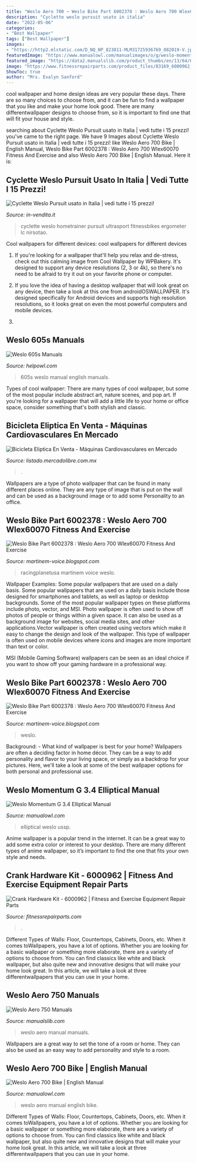 ```yaml
---
title: "Weslo Aero 700 ~ Weslo Bike Part 6002378 : Weslo Aero 700 Wlex60070 Fitness And Exercise"
description: "Cyclette weslo pursuit usato in italia"
date: "2022-05-06"
categories:
- "Best Wallpaper"
tags: ["Best Wallpaper"]
images:
- "https://http2.mlstatic.com/D_NQ_NP_823811-MLM31725936769_082019-V.jpg"
featuredImage: "https://www.manualowl.com/manualimages/o/g/weslo-momentum-g-34-elliptical-ussp-manual-9ecb9d2_1_11f5.png"
featured_image: "https://data2.manualslib.com/product_thumbs/en/13/64/6366/636507_wl40210aero_750_product.jpg"
image: "https://www.fitnessrepairparts.com/product_files/83169_6000962_sm.jpg"
ShowToc: true
author: "Mrs. Evalyn Sanford"
---
```



cool wallpaper and home design ideas are very popular these days. There are so many choices to choose from, and it can be fun to find a wallpaper that you like and make your home look good. There are many differentwallpaper designs to choose from, so it is important to find one that will fit your house and style.

	

		
searching about Cyclette Weslo Pursuit usato in Italia | vedi tutte i 15 prezzi! you've came to the right page. We have 9 Images about Cyclette Weslo Pursuit usato in Italia | vedi tutte i 15 prezzi! like Weslo Aero 700 Bike | English Manual, Weslo Bike Part 6002378 : Weslo Aero 700 Wlex60070 Fitness And Exercise and also Weslo Aero 700 Bike | English Manual. Here it is:
		
    
## Cyclette Weslo Pursuit Usato In Italia | Vedi Tutte I 15 Prezzi!

<img loading=lazy src="https://m.media-amazon.com/images/I/41e2qQgxJqL._SL160_.jpg" onerror="this.onerror=null;this.src='https://tse3.mm.bing.net/th?id=OIP.qFRXgVVc05F0xZErOGLiLgAAAA&amp;pid=15.1';" alt="Cyclette Weslo Pursuit usato in Italia | vedi tutte i 15 prezzi!">

_Source: in-vendita.it_

>cyclette weslo hometrainer pursuit ultrasport fitnessbikes ergometer lc nirsotao. 

	

Cool wallpapers for different devices:
cool wallpapers for different devices 

1. If you're looking for a wallpaper that'll help you relax and de-stress, check out this calming image from Cool Wallpaper by WPBakery. It's designed to support any device resolutions (2, 3 or 4k), so there's no need to be afraid to try it out on your favorite phone or computer.

2. If you love the idea of having a desktop wallpaper that will look great on any device, then take a look at this one from androidOSWALLPAPER. It's designed specifically for Android devices and supports high resolution resolutions, so it looks great on even the most powerful computers and mobile devices.

3.

    
## Weslo 605s Manuals

<img loading=lazy src="https://www.helpowl.com/manualimages/i/8/weslo-605s-english-manual-5fd0b6c_1_c23f.png" onerror="this.onerror=null;this.src='https://tse1.mm.bing.net/th?id=OIP.455g3uTk0kLB7NEmluKjYQAAAA&amp;pid=15.1';" alt="Weslo 605s Manuals">

_Source: helpowl.com_

>605s weslo manual english manuals. 

	

Types of cool wallpaper:
There are many types of cool wallpaper, but some of the most popular include abstract art, nature scenes, and pop art. If you're looking for a wallpaper that will add a little life to your home or office space, consider something that's both stylish and classic.

    
## Bicicleta Eliptica En Venta - Máquinas Cardiovasculares En Mercado

<img loading=lazy src="https://http2.mlstatic.com/D_NQ_NP_823811-MLM31725936769_082019-V.jpg" onerror="this.onerror=null;this.src='https://tse4.mm.bing.net/th?id=OIP.qyk7evcAoR0hEaQFpVpivQAAAA&amp;pid=15.1';" alt="Bicicleta Eliptica En Venta - Máquinas Cardiovasculares en Mercado">

_Source: listado.mercadolibre.com.mx_

>. 

	



Wallpapers are a type of photo wallpaper that can be found in many different places online. They are any type of image that is put on the wall and can be used as a background image or to add some Personality to an office.

    
## Weslo Bike Part 6002378 : Weslo Aero 700 Wlex60070 Fitness And Exercise

<img loading=lazy src="https://www.racingplanetusa.com/images/gross/215_0190.jpg?language=en&amp;shop_ID=1" onerror="this.onerror=null;this.src='https://tse3.mm.bing.net/th?id=OIP._vCZOCQSJRr6PI_GEkULRgHaFj&amp;pid=15.1';" alt="Weslo Bike Part 6002378 : Weslo Aero 700 Wlex60070 Fitness And Exercise">

_Source: martinem-voice.blogspot.com_

>racingplanetusa martinem voice weslo. 

	

Wallpaper Examples: Some popular wallpapers that are used on a daily basis.
Some popular wallpapers that are used on a daily basis include those designed for smartphones and tablets, as well as laptop or desktop backgrounds. Some of the most popular wallpaper types on these platforms include photo, vector, and MSI. 
Photo wallpaper is often used to show off photos of people or things within a given space. It can also be used as a background image for websites, social media sites, and other applications.Vector wallpaper is often created using vectors which make it easy to change the design and look of the wallpaper. This type of wallpaper is often used on mobile devices where icons and images are more important than text or color. 

MSI (Mobile Gaming Software) wallpapers can be seen as an ideal choice if you want to show off your gaming hardware in a professional way.

    
## Weslo Bike Part 6002378 : Weslo Aero 700 Wlex60070 Fitness And Exercise

<img loading=lazy src="https://lh5.googleusercontent.com/proxy/CM3zdnqIj2BsrcYvA7I5zdO4KlgYdGiQ2hPAiJ6FacmAO8Oax7-EuXibHrfuOojPNxlEfR5ku6oUpneR8K7CmGTxYiSA6A2GeCbrzLPs65hxYT_oRcQhdaeMysRptTUjoP8=w1200-h630-p-k-no-nu" onerror="this.onerror=null;this.src='https://tse1.mm.bing.net/th?id=OIP.PAbepaFSUOdLRqMMsaG7YQAAAA&amp;pid=15.1';" alt="Weslo Bike Part 6002378 : Weslo Aero 700 Wlex60070 Fitness And Exercise">

_Source: martinem-voice.blogspot.com_

>weslo. 

	

Background: - What kind of wallpaper is best for your home?
Wallpapers are often a deciding factor in home décor. They can be a way to add personality and flavor to your living space, or simply as a backdrop for your pictures. Here, we'll take a look at some of the best wallpaper options for both personal and professional use.

    
## Weslo Momentum G 3.4 Elliptical Manual

<img loading=lazy src="https://www.manualowl.com/manualimages/o/g/weslo-momentum-g-34-elliptical-ussp-manual-9ecb9d2_1_11f5.png" onerror="this.onerror=null;this.src='https://tse1.mm.bing.net/th?id=OIP.G0rSDrt_asqw7swqgwDUDAAAAA&amp;pid=15.1';" alt="Weslo Momentum G 3.4 Elliptical Manual">

_Source: manualowl.com_

>elliptical weslo ussp. 

	

Anime wallpaper is a popular trend in the internet. It can be a great way to add some extra color or interest to your desktop. There are many different types of anime wallpaper, so it’s important to find the one that fits your own style and needs.

    
## Crank Hardware Kit - 6000962 | Fitness And Exercise Equipment Repair Parts

<img loading=lazy src="https://www.fitnessrepairparts.com/product_files/83169_6000962_sm.jpg" onerror="this.onerror=null;this.src='https://tse4.mm.bing.net/th?id=OIP.6rmdEPCusj2Ig1LOfa5F4gAAAA&amp;pid=15.1';" alt="Crank Hardware Kit - 6000962 | Fitness and Exercise Equipment Repair Parts">

_Source: fitnessrepairparts.com_

>. 

	

Different Types of Walls: Floor, Countertops, Cabinets, Doors, etc.
When it comes toWallpapers, you have a lot of options. Whether you are looking for a basic wallpaper or something more elaborate, there are a variety of options to choose from. You can find classics like white and black wallpaper, but also quite new and innovative designs that will make your home look great. In this article, we will take a look at three differentwallpapers that you can use in your home.

    
## Weslo Aero 750 Manuals

<img loading=lazy src="https://data2.manualslib.com/product_thumbs/en/13/64/6366/636507_wl40210aero_750_product.jpg" onerror="this.onerror=null;this.src='https://tse2.mm.bing.net/th?id=OIP.RRn50I20huSUrf-Y1sIizgAAAA&amp;pid=15.1';" alt="Weslo Aero 750 Manuals">

_Source: manualslib.com_

>weslo aero manual manuals. 

	

Wallpapers are a great way to set the tone of a room or home. They can also be used as an easy way to add personality and style to a room.

    
## Weslo Aero 700 Bike | English Manual

<img loading=lazy src="https://www.manualowl.com/manual_guide/products/weslo-aero-700-english-manual-7253e1a/thumbnails/3.png" onerror="this.onerror=null;this.src='https://tse4.mm.bing.net/th?id=OIP.2xvPMbdHXwfkcIre6sJ_gAAAAA&amp;pid=15.1';" alt="Weslo Aero 700 Bike | English Manual">

_Source: manualowl.com_

>weslo aero manual english bike. 

	

Different Types of Walls: Floor, Countertops, Cabinets, Doors, etc.
When it comes toWallpapers, you have a lot of options. Whether you are looking for a basic wallpaper or something more elaborate, there are a variety of options to choose from. You can find classics like white and black wallpaper, but also quite new and innovative designs that will make your home look great. In this article, we will take a look at three differentwallpapers that you can use in your home.

